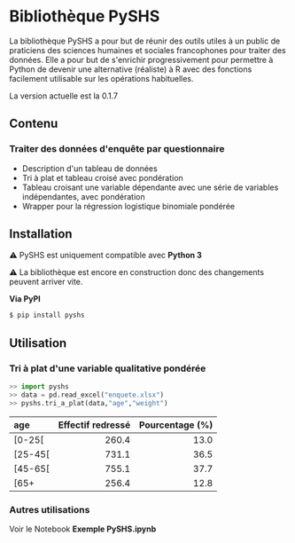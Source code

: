 # Bibliothèque PySHS

La bibliothèque PySHS a pour but de réunir des outils utiles à un public de praticiens des sciences humaines et sociales francophones pour traiter des données. Elle a pour but de s'enrichir progressivement pour permettre à Python de devenir une alternative (réaliste) à R avec des fonctions facilement utilisable sur les opérations habituelles.

La version actuelle est la 0.1.7

## Contenu

### Traiter des données d'enquête par questionnaire

- Description d'un tableau de données
- Tri à plat et tableau croisé avec pondération
- Tableau croisant une variable dépendante avec une série de variables indépendantes, avec pondération
- Wrapper pour la régression logistique binomiale pondérée

## Installation

:warning: PySHS est uniquement compatible avec **Python 3**

:warning: La bibliothèque est encore en construction donc des changements peuvent arriver vite.

**Via PyPI**

```sh
$ pip install pyshs
```

## Utilisation

### Tri à plat d'une variable qualitative pondérée

```python
>> import pyshs
>> data = pd.read_excel("enquete.xlsx")
>> pyshs.tri_a_plat(data,"age","weight")
```

| age     |   Effectif redressé |   Pourcentage (%) |
|:--------|--------------------:|------------------:|
| [0-25[  |               260.4 |              13.0 |
| [25-45[ |               731.1 |              36.5 |
| [45-65[ |               755.1 |              37.7 |
| [65+    |               256.4 |              12.8 |


### Autres utilisations

Voir le Notebook **Exemple PySHS.ipynb**
